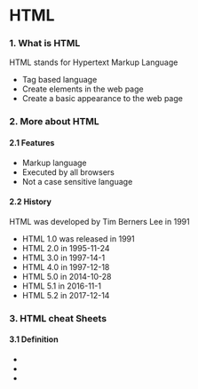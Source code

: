 
# HTML

### 1. What is HTML

HTML stands for Hypertext Markup Language

- Tag based language
- Create elements in the web page
- Create a basic appearance to the web page

### 2. More about HTML

#### 2.1 Features

- Markup language
- Executed by all browsers
- Not a case sensitive language

#### 2.2 History

HTML was developed by Tim Berners Lee in 1991

- HTML 1.0 was released in 1991
- HTML 2.0 in 1995-11-24
- HTML 3.0 in 1997-14-1
- HTML 4.0 in 1997-12-18
- HTML 5.0 in 2014-10-28
- HTML 5.1 in 2016-11-1
- HTML 5.2 in 2017-12-14

### 3. HTML cheat Sheets

#### 3.1 Definition

- <html>
- <head>
- <title>
- <body>
- <!DOCTYPE>
- <meta>
- <style>

#### 3.2 Table Tags

- <table>
- <tr>
- <th>
- <td>
- <caption>
- <thread>
- <tbody>
- <tfoot>

#### 3.3 General Tags

- <blockquote>
- <abbr>
- <code>
- <ins>
- <del>
- <details>
- <summary>
- <dialog>
- <kbd>
- <mark>
- <meter>
- <progress>
- <hr>
- <time>

#### 3.4 Semantic Tags

- <div>
- <article>
- <aside>
- <header>
- <footer>
- <nav>
- <section>
- <span>

#### 3.5 List Tags

- <dl>
- <dd>
- <dt>
- <ul>
- <ol>
- <li>

# CSS

### 1. What is CSS

CSS stands for Cascading Style Sheets

- Property-based language
- Create styles in the web page
- Adds beauty to the web page

# JavaScript

### 1. What is JavaScript

JavaScript is a statement-based language

- Statement-based programming language
- Create functionality in the web page
- Makes the web page interactive to the user

